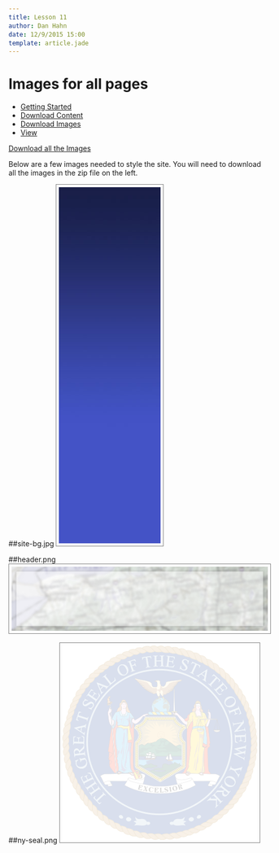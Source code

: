 ```yaml
---
title: Lesson 11
author: Dan Hahn
date: 12/9/2015 15:00
template: article.jade
---
```

<span class="more"></span>

# Images for all pages

* [Getting Started]()
* [Download Content](content.html)
* [Download Images](images.html)
* [View](view.html)

<a href="images.zip" class="btn">Download all the Images</a>

Below are a few images needed to style the site.  You will need to download all the images in the zip file on the left.

##site-bg.jpg
![](images-final/site-bg.jpg)

##header.png
![](images-final/header.png)


##ny-seal.png
![](images-final/ny-seal.png)

<style>
img {
	border: 1px solid gray;
	padding: 5px;
}
</style>